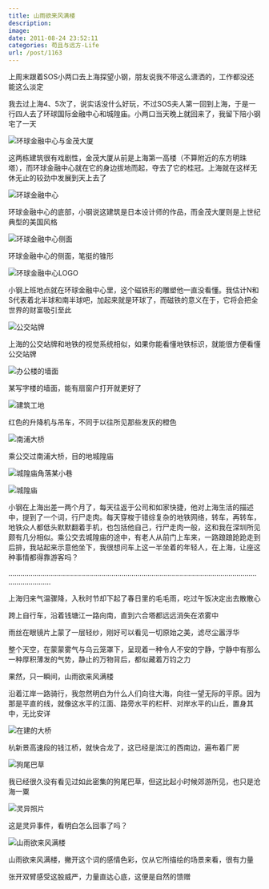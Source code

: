 ```yaml
---
title: 山雨欲来风满楼
description: 
image: 
date: 2011-08-24 23:52:11
categories: 苟且与远方-Life
url: /post/1163
---
```


上周末跟着SOS小两口去上海探望小钢，朋友说我不带这么潇洒的，工作都没还能这么淡定

我去过上海4、5次了，说实话没什么好玩，不过SOS夫人第一回到上海，于是一行四人去了环球国际金融中心和城隍庙。小两口当天晚上就回来了，我留下陪小钢宅了一天

![](https://cdn.victor42.work/posts/2011-08/08-24/1.jpg "环球金融中心与金茂大厦")

这两栋建筑很有戏剧性，金茂大厦从前是上海第一高楼（不算附近的东方明珠塔），而环球金融中心就在它的身边拔地而起，夺去了它的桂冠。上海就在这样无休无止的较劲中发展到天上去了

![](https://cdn.victor42.work/posts/2011-08/08-24/2.jpg "环球金融中心")

环球金融中心的底部，小钢说这建筑是日本设计师的作品，而金茂大厦则是上世纪典型的美国风格

![](https://cdn.victor42.work/posts/2011-08/08-24/3.jpg "环球金融中心侧面")

环球金融中心的侧面，笔挺的锥形

![](https://cdn.victor42.work/posts/2011-08/08-24/4.jpg "环球金融中心LOGO")

小钢上班地点就在环球金融中心里，这个磁铁形的雕塑他一直没看懂。我估计N和S代表着北半球和南半球吧，加起来就是环球了，而磁铁的意义在于，它将会把全世界的财富吸引至此

![](https://cdn.victor42.work/posts/2011-08/08-24/5.jpg "公交站牌")

上海的公交站牌和地铁的视觉系统相似，如果你能看懂地铁标识，就能很方便看懂公交站牌

![](https://cdn.victor42.work/posts/2011-08/08-24/6.jpg "办公楼的墙面")

某写字楼的墙面，能有扇窗户打开就更好了

![](https://cdn.victor42.work/posts/2011-08/08-24/7.jpg "建筑工地")

红色的升降机与吊车，不同于以往所见那些发灰的橙色

![](https://cdn.victor42.work/posts/2011-08/08-24/8.jpg "南浦大桥")

乘公交过南浦大桥，目的地城隍庙

![](https://cdn.victor42.work/posts/2011-08/08-24/9.jpg "城隍庙角落某小巷")

![](https://cdn.victor42.work/posts/2011-08/08-24/10.jpg "城隍庙")

小钢在上海出差一两个月了，每天往返于公司和如家快捷，他对上海生活的描述中，提到了一个词，行尸走肉。每天穿梭于错综复杂的地铁网络，转车，再转车，地铁众人都低头默默翻着手机，也包括他自己，行尸走肉一般，这和我在深圳所见颇有几分相似。乘公交去城隍庙的途中，有老人从前门上车来，一路踉踉跄跄走到后排，我站起来示意他坐下，我很想问车上这一半坐着的年轻人，在上海，让座这种事情都得靠游客吗？

………………………………………………………………………………………………………………………………

上海归来气温骤降，入秋时节却下起了春日里的毛毛雨，吃过午饭决定出去散散心

跨上自行车，沿着钱塘江一路向南，直到六合塔都远远消失在浓雾中

雨丝在眼镜片上蒙了一层轻纱，刚好可以看见一切原始之美，滤尽尘嚣浮华

整个天空，在蒙蒙雾气与乌云笼罩下，呈现着一种令人不安的宁静，宁静中有那么一种厚积薄发的气势，静止的万物背后，都似藏着万钧之力

果然，只一瞬间，山雨欲来风满楼

沿着江岸一路骑行，我忽然明白为什么人们向往大海，向往一望无际的平原。因为那是平直的线，就像这水平的江面、路旁水平的栏杆、对岸水平的山丘，置身其中，无比安详

![](https://cdn.victor42.work/posts/2011-08/08-24/11.jpg "在建的大桥")

杭新景高速段的钱江桥，就快合龙了，这已经是滨江的西南边，遍布着厂房

![](https://cdn.victor42.work/posts/2011-08/08-24/12.jpg "狗尾巴草")

我已经很久没有看见过如此密集的狗尾巴草，但这比起小时候郊游所见，也只是沧海一粟

![](https://cdn.victor42.work/posts/2011-08/08-24/13.jpg "灵异照片")

这是灵异事件，看明白怎么回事了吗？

![](https://cdn.victor42.work/posts/2011-08/08-24/14.jpg "山雨欲来风满楼")

山雨欲来风满楼，撇开这个词的感情色彩，仅从它所描绘的场景来看，很有力量

张开双臂感受这股威严，力量直达心底，这便是自然的馈赠